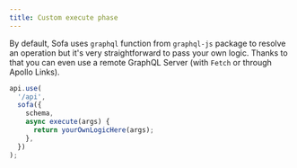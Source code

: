 ```yaml
---
title: Custom execute phase
---
```


By default, Sofa uses `graphql` function from `graphql-js` package to resolve an operation but it's very straightforward to pass your own logic. Thanks to that you can even use a remote GraphQL Server (with `Fetch` or through Apollo Links).

```typescript
api.use(
  '/api',
  sofa({
    schema,
    async execute(args) {
      return yourOwnLogicHere(args);
    },
  })
);
```

